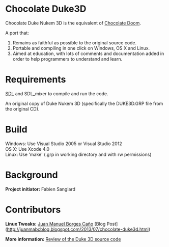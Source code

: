 Chocolate Duke3D
================

Chocolate Duke Nukem 3D is the equivalent of [Chocolate Doom](http://www.chocolate-doom.org/wiki/index.php/Chocolate_Doom).

A port that:

1. Remains as faithful as possible to the original source code.
2. Portable and compiling in one click on Windows, OS X and Linux.
3. Aimed at education, with lots of comments and documentation added in order to help programmers to understand and learn.


Requirements
============

[SDL](http://libsdl.org) and SDL_mixer to compile and run the code.

An original copy of Duke Nukem 3D (specifically the DUKE3D.GRP file from the original CD).


Build
=====

Windows: Use Visual Studio 2005 or Visual Studio 2012  
OS X: Use Xcode 4.0  
Linux: Use 'make' (.grp in working directory and with rw permissions)


Background
==========

**Project initiator:** Fabien Sanglard 

Contributors
==========
**Linux Tweaks:** [Juan Manuel Borges Caño](juanmabcmail@gmail.com) [Blog Post] (http://juanmabcblog.blogspot.com/2013/07/chocolate-duke3d.html)

**More information:** [Review of the Duke 3D source code](http://fabiensanglard.net/duke3d/) 

